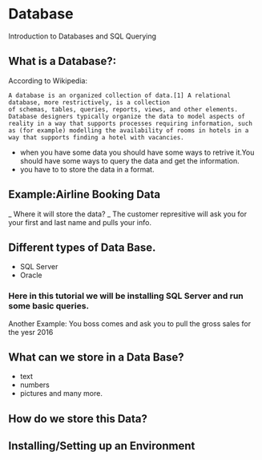 # Database
Introduction to Databases and SQL Querying
## What is a Database?:

According to Wikipedia:

`
A database is an organized collection of data.[1] A relational database, more restrictively, is a collection of schemas, tables, queries, reports, views, and other elements. Database designers typically organize the data to model aspects of reality in a way that supports processes requiring information, such as (for example) modelling the availability of rooms in hotels in a way that supports finding a hotel with vacancies.
`

- when you have some data you should have some ways to retrive it.You should have some ways to query the data and get the information.
- you have to to store the data in a format.

## Example:Airline Booking Data

_ Where it will store the data?
_ The customer represitive will ask you for your first and last name and pulls your info.

## Different types of Data Base.
- SQL Server
- Oracle

### Here in this tutorial we will be installing SQL Server and run some basic queries.

Another Example:
You boss comes and ask you to pull the gross sales for the yesr 2016

## What can we store in a Data Base?
- text
- numbers
- pictures and many more.

## How do we store this Data?

## Installing/Setting up an Environment







